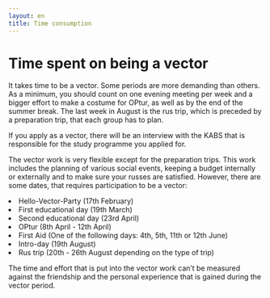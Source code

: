 ```yaml
---
layout: en
title: Time consumption
---
```

<h1>Time spent on being a vector</h1>

<div id="poster-image" style="background-image: url('/static/img/tidsforbrug.jpg');">
</div>

<p>It takes time to be a vector. Some periods are more demanding than others. As a minimum, you should count on one evening meeting per week and a bigger effort to make a costume for OPtur, as well as by the end of the summer break. The last week in August is the rus trip, which is preceded by a preparation trip, that each group has to plan.</p>

<p>If you apply as a vector, there will be an interview with the KABS that is responsible for the study programme you applied for.</p> 

<p>The vector work is very flexible except for the preparation trips. This work includes the planning of various social events, keeping a budget internally or externally and to make sure your russes are satisfied. However, there are some dates, that requires participation to be a vector:</p>

<li>Hello-Vector-Party (17th February)</li>
<li>First educational day (19th March)</li>
<li>Second educational day (23rd April) </li>
<li>OPtur (8th April - 12th April)</li>
<li>First Aid (One of the following days: 4th, 5th, 11th or 12th June)</li>
<li>Intro-day (19th August)</li>
<li>Rus trip (20th - 26th August depending on the type of trip)</li>

<p>The time and effort that is put into the vector work can’t be measured against the friendship and the personal experience that is gained during the vector period.</p>
